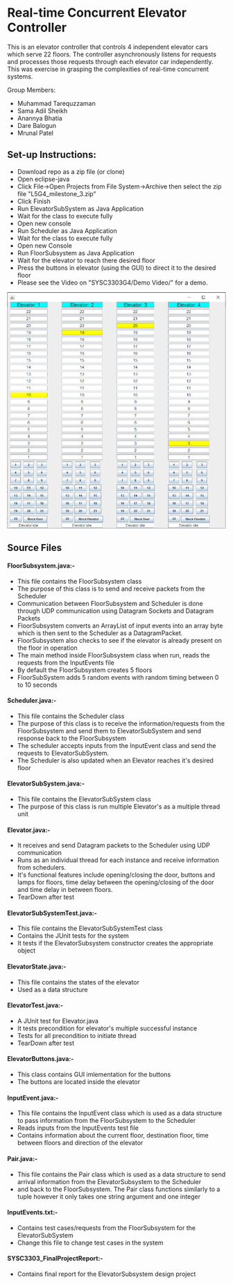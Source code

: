 # Real-time Concurrent Elevator Controller
This is an elevator controller that controls 4 independent elevator cars which serve 22 floors. The controller asynchronously listens for requests and processes those requests through each elevator car independently. This was exercise in grasping the complexities of real-time concurrent systems.

Group Members:

* Muhammad Tarequzzaman
* Sama Adil Sheikh
* Anannya Bhatia
* Dare Balogun
* Mrunal Patel

## Set-up Instructions:

* Download repo as a zip file (or clone)
* Open eclipse-java
* Click File->Open Projects from File System->Archive then select the zip file "L5G4_milestone_3.zip"
* Click Finish
* Run ElevatorSubSystem as Java Application
* Wait for the class to execute fully
* Open new console
* Run Scheduler as Java Application
* Wait for the class to execute fully
* Open new Console
* Run FloorSubsystem as Java Application
* Wait for the elevator to reach there desired floor
* Press the buttons in elevator (using the GUI) to direct it to the desired floor
* Please see the Video on "SYSC3303G4/Demo Video/" for a demo.

![Screenshot of GUI](https://raw.githubusercontent.com/darebalogun/SYSC3303G4/master/ghpages-docs/GUIscreenshot.PNG)

## Source Files

#### FloorSubsystem.java:-
* This file contains the FloorSubsystem class
* The purpose of this class is to send and receive packets from the Scheduler
* Communication between FloorSubsystem and Scheduler is done through UDP communication using Datagram Sockets and Datagram Packets
* FloorSubsystem converts an ArrayList of input events into an array byte which is then sent to the Scheduler as a DatagramPacket. 
* FloorSubsystem also checks to see if the elevator is already present on the floor in operation
* The main method inside FloorSubsystem class when run, reads the requests from the InputEvents file
* By default the FloorSubsystem creates 5 floors
* FloorSubSystem adds 5 random events with random timing between 0 to 10 seconds

#### Scheduler.java:-
* This file contains the Scheduler class
* The purpose of this class is to receive the information/requests from the FloorSubsystem and send them to ElevatorSubSystem and send response back to the FloorSubsystem
* The scheduler accepts inputs from the InputEvent class and send the requests to ElevatorSubSystem. 
* The Scheduler is also updated when an Elevator reaches it's desired floor

#### ElevatorSubSystem.java:-
* This file contains the ElevatorSubSystem class
* The purpose of this class is run multiple Elevator's as a multiple thread unit
	
#### Elevator.java:-
* It receives and send Datagram packets to the Scheduler using UDP communication
* Runs as an individual thread for each instance and receive information from schedulers. 	
* It's functional features include opening/closing the door, buttons and lamps for floors, time delay between the opening/closing of the door and time delay in between floors.
* TearDown after test 

#### ElevatorSubSystemTest.java:-
* This file contains the ElevatorSubSystemTest class 
* Contains the JUnit tests for the system
* It tests if the ElevatorSubsystem constructor creates the appropriate object

#### ElevatorState.java:-
* This file contains the states of the elevator
* Used as a data structure

#### ElevatorTest.java:-
* A JUnit test for Elevator.java 
* It tests precondition for elevator's multiple successful instance 
* Tests for all precondition to initiate thread 
* TearDown after test  
	
#### ElevatorButtons.java:-
* This class contains GUI imlementation for the buttons
* The buttons are located inside the elevator
	
#### InputEvent.java:-
* This file contains the InputEvent class which is used as a data structure to pass information from the FloorSubsystem to the Scheduler
* Reads inputs from the InputEvents test file
* Contains information about the current floor, destination floor, time between floors and direction of the elevator

#### Pair.java:-
* This file contains the Pair class which is used as a data structure to send arrival information from the ElevatorSubsystem to the Scheduler
* and back to the FloorSubsystem. The Pair class functions similarly to a tuple however it only takes one string argument and one integer

#### InputEvents.txt:-
* Contains test cases/requests from the FloorSubsystem for the ElevatorSubSystem 
* Change this file to change test cases in the system

#### SYSC3303_FinalProjectReport:-
* Contains final report for the ElevatorSubsystem design project



































	
